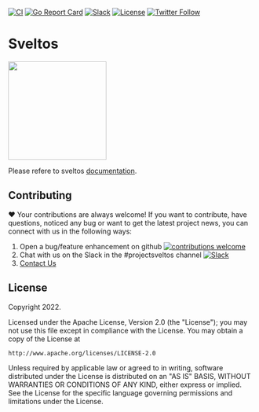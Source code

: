 [![CI](https://github.com/projectsveltos/healthcheck-manager/actions/workflows/main.yaml/badge.svg)](https://github.com/projectsveltos/healthcheck-manager/actions)
[![Go Report Card](https://goreportcard.com/badge/github.com/projectsveltos/healthcheck-manager)](https://goreportcard.com/report/github.com/projectsveltos/healthcheck-manager)
[![Slack](https://img.shields.io/badge/join%20slack-%23projectsveltos-brighteen)](https://join.slack.com/t/projectsveltos/shared_invite/zt-1hraownbr-W8NTs6LTimxLPB8Erj8Q6Q)
[![License](https://img.shields.io/badge/license-Apache-blue.svg)](LICENSE)
[![Twitter Follow](https://img.shields.io/twitter/follow/projectsveltos?style=social)](https://twitter.com/projectsveltos)

# Sveltos

<img src="https://raw.githubusercontent.com/projectsveltos/sveltos/main/docs/assets/logo.png" width="200">

Please refere to sveltos [documentation](https://projectsveltos.github.io/sveltos/).

## Contributing 

❤️ Your contributions are always welcome! If you want to contribute, have questions, noticed any bug or want to get the latest project news, you can connect with us in the following ways:

1. Open a bug/feature enhancement on github [![contributions welcome](https://img.shields.io/badge/contributions-welcome-brightgreen.svg?style=flat)](https://github.com/projectsveltos/addon-manager/issues)
2. Chat with us on the Slack in the #projectsveltos channel [![Slack](https://img.shields.io/badge/join%20slack-%23projectsveltos-brighteen)](https://join.slack.com/t/projectsveltos/shared_invite/zt-1hraownbr-W8NTs6LTimxLPB8Erj8Q6Q)
3. [Contact Us](mailto:support@projectsveltos.io)

## License

Copyright 2022.

Licensed under the Apache License, Version 2.0 (the "License");
you may not use this file except in compliance with the License.
You may obtain a copy of the License at

    http://www.apache.org/licenses/LICENSE-2.0

Unless required by applicable law or agreed to in writing, software
distributed under the License is distributed on an "AS IS" BASIS,
WITHOUT WARRANTIES OR CONDITIONS OF ANY KIND, either express or implied.
See the License for the specific language governing permissions and
limitations under the License.
